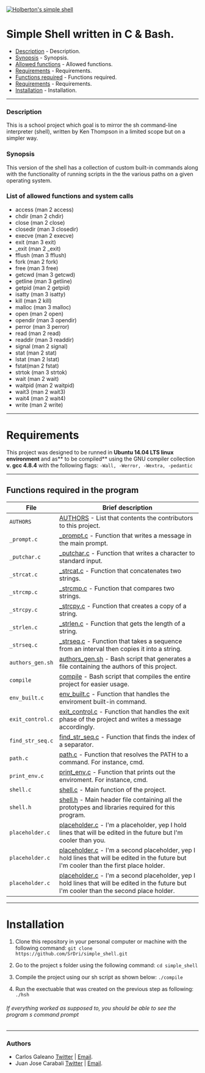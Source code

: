 [![Holberton's simple shell](https://www.holbertonschool.com/holberton-logo.png "Holberton's simple shell")](https://github.com/SrDri/simple_shell "Holberton's simple shell")
# Simple Shell written in C & Bash.

- [Description](https://github.com/SrDri/simple_shell#description "Description]") - Description.
- [Synopsis](https://github.com/SrDri/simple_shell#synopsis "Synopsis]") - Synopsis.
- [Allowed functions](https://github.com/SrDri/simple_shell#list-of-allowed-functions-and-system-calls "Allowed functions]") - Allowed functions.
- [Requirements](https://github.com/SrDri/simple_shell#requirements "Requirements]") - Requirements.
- [Functions required](https://github.com/SrDri/simple_shell#functions-required-in-the-program "Functions required]") - Functions required.
- [Requirements](https://github.com/SrDri/simple_shell#requirements "Requirements]") - Requirements.
- [Installation](https://github.com/SrDri/simple_shell#installation "Installation]") - Installation.

------------
### Description
This is a school project which goal is to mirror the sh command-line interpreter (shell), written by Ken Thompson in a limited scope but on a simpler way.

### Synopsis
This version of the shell has a collection of custom built-in commands along with the functionality of running scripts in the the various paths on a given operating system.

### List of allowed functions and system calls
- access (man 2 access)
- chdir (man 2 chdir)
- close (man 2 close)
- closedir (man 3 closedir)
- execve (man 2 execve)
- exit (man 3 exit)
- _exit (man 2 _exit)
- fflush (man 3 fflush)
- fork (man 2 fork)
- free (man 3 free)
- getcwd (man 3 getcwd)
- getline (man 3 getline)
- getpid (man 2 getpid)
- isatty (man 3 isatty)
- kill (man 2 kill)
- malloc (man 3 malloc)
- open (man 2 open)
- opendir (man 3 opendir)
- perror (man 3 perror)
- read (man 2 read)
- readdir (man 3 readdir)
- signal (man 2 signal)
- stat (man 2 stat)
- lstat (man 2 lstat)
- fstat(man 2 fstat)
- strtok (man 3 strtok)
- wait (man 2 wait)
- waitpid (man 2 waitpid)
- wait3 (man 2 wait3)
- wait4 (man 2 wait4)
- write (man 2 write)

------------

# Requirements
This project was designed to be runned in **Ubuntu 14.04 LTS linux environment** and as** to be compiled** using the GNU compiler collection **v. gcc 4.8.4** with the following flags:
`-Wall, -Werror, -Wextra, -pedantic`

------------

## Functions required in the program

|   **File**    |  **Brief description**                       |
|---------------|---------------------------------------|
|  `AUTHORS`	|  [AUTHORS](https://github.com/SrDri/simple_shell/blob/main/AUTHORS "AUTHORS") - List that contents the contributors to this project.|
|  `_prompt.c`	|  [_prompt.c](https://github.com/SrDri/simple_shell/blob/main/_prompt.c "_prompt.c]") - Function that writes a message in the main prompt.|
|  `_putchar.c` |[_putchar.c](https://github.com/SrDri/simple_shell/blob/main/_putchar.c "_putchar.c]") - Function that writes a character to standard input.|
|  `_strcat.c`	|  [_strcat.c](https://github.com/SrDri/simple_shell/blob/main/_strcat.c "_strcat.c]") - Function that concatenates two strings.|
|  `_strcmp.c`	|  [_strcmp.c](https://github.com/SrDri/simple_shell/blob/main/_strcmp.c "_strcmp.c]") - Function that compares two strings.|
|  `_strcpy.c`	|  [_strcpy.c](https://github.com/SrDri/simple_shell/blob/main/_strcmp.c "_strcpy.c]") - Function that creates a copy of a string.|
|  `_strlen.c`	|  [_strlen.c](https://github.com/SrDri/simple_shell/blob/main/_strlen.c "_strlen.c]") - Function that gets the length of a string.|
|  `_strseq.c`	|  [_strseq.c](https://github.com/SrDri/simple_shell/blob/main/_strseq.c "_strseq.c]") - Function that takes a sequence from an interval then copies it into a string.|
|  `authors_gen.sh`	|  [authors_gen.sh](https://github.com/SrDri/simple_shell/blob/main/authors_gen.sh "authors_gen.sh]") - Bash script that generates a file containing the authors of this project.|
|  `compile`	|  [compile](https://github.com/SrDri/simple_shell/blob/main/compile "compile]") - Bash script that compiles the entire project for easier usage.|
|  `env_built.c`	|  [env_built.c](https://github.com/SrDri/simple_shell/blob/main/env_built.c "env_built.c]") - Function that handles the enviroment built-in command.|
|  `exit_control.c`	|  [exit_control.c](https://github.com/SrDri/simple_shell/blob/main/exit_control.c "exit_control.c]") - Function that handles the exit phase of the project and writes a message accordingly.|
|  `find_str_seq.c`	|  [find_str_seq.c](https://github.com/SrDri/simple_shell/blob/main/find_str_seq.c "find_str_seq.c]") - Function that finds the index of a separator.|
|  `path.c`	|  [path.c](https://github.com/SrDri/simple_shell/blob/main/path.c "path.c]") - Function that resolves the PATH to a command. For instance, cmd.|
|  `print_env.c`	|  [print_env.c](https://github.com/SrDri/simple_shell/blob/main/print_env.c "print_env.c]") - Function that prints out the enviroment. For instance, cmd.|
|  `shell.c`	|  [shell.c](https://github.com/SrDri/simple_shell/blob/main/shell.c "shell.c]") - Main function of the project.|
|  `shell.h`	|  [shell.h](https://github.com/SrDri/simple_shell/blob/main/shell.c "shell.h]") - Main header file containing all the prototypes and libraries required for this program.|
|  `placeholder.c`	|  [placeholder.c](https://github.com/SrDri/simple_shell/blob/main/placeholder.c "placeholder.c]") - I'm a placeholder, yep I hold lines that will be edited in the future but I'm cooler than you.|
|  `placeholder.c`	|  [placeholder.c](https://github.com/SrDri/simple_shell/blob/main/placeholder.c "placeholder.c]") - I'm a second placeholder, yep I hold lines that will be edited in the future but I'm cooler than the first place holder.|
|  `placeholder.c`	|  [placeholder.c](https://github.com/SrDri/simple_shell/blob/main/placeholder.c "placeholder.c]") - I'm a second placeholder, yep I hold lines that will be edited in the future but I'm cooler than the second place holder.|

------------

# Installation
1.  Clone this repository in your personal computer or machine with the following command:
`git clone https://github.com/SrDri/simple_shell.git`

2.  Go to the project s folder using the following command:
`cd simple_shell`

3.  Compile the project using our sh script as shown below:
`./compile`

4.  Run the exectuable that was created on the previous step as following:
`./hsh`

######  If everything worked as supposed to, you should be able to see the program s command prompt

------------

### Authors
- Carlos Galeano [Twitter](https://twitter.com/CarlosG19285722) | [Email](dnny419@gmail.com).
- Juan Jose Carabali [Twitter](https://twitter.com/Juanjch_22) | [Email](juanjcarabali@gmail.com).

